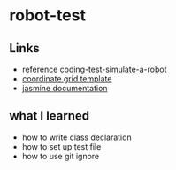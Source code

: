 # robot-test

## Links
- reference [coding-test-simulate-a-robot](https://github.com/datacamp-engineering/coding-test-simulate-a-robot)
- [coordinate grid template](https://www.geogebra.org/m/VWN3g9rE)
- [jasmine documentation](https://jasmine.github.io/pages/getting_started.html)

## what I learned
- how to write class declaration
- how to set up test file
- how to use git ignore
